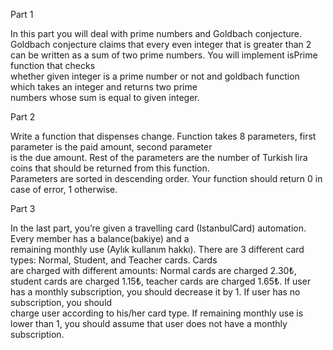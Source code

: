 Part	1	

In	this	part	you	will	deal	with	prime	numbers	and	Goldbach	conjecture.	Goldbach	conjecture	claims	that	every	even	integer	
that	is	greater	than	2	can	be	written	as	a	sum	of	two	prime	numbers.	You	will	implement	 isPrime function	that	checks	
whether	given	integer	is	a	prime	number	or	not	and	 goldbach 	function	which	takes	an	integer	and	returns	two	prime	
numbers	whose	sum	is	equal	to	given	integer.		



Part	2		

Write	a	function	that	dispenses	change.	Function	takes	8	parameters,	first	parameter	is	the	paid	amount,	second	parameter	
is	the	due	amount.	Rest	of	the	parameters	are	the	number	of	Turkish	lira	coins	that	should	be	returned	from	this	function.	
Parameters	are	sorted	in	descending	order.	Your	function	should	return	0	in	case	of	error,	1	otherwise.	



Part	3

In	the	last	part,	you’re	given	a	travelling	card	(IstanbulCard)	automation.	Every	member	has	a	balance(bakiye)	and	a	
remaining	monthly	use	(Aylık	kullanım	hakkı).	There	are	3	different	card	types:	Normal,	Student,	and	Teacher	cards.	Cards	
are	charged	with	different	amounts:	Normal	cards	are	charged	2.30₺,	student	cards	are	charged	1.15₺,	teacher	cards	are	
charged	1.65₺.	If	user	has	a	monthly	subscription,	you	should	decrease	it	by	1.	If	user	has	no	subscription,	you	should	
charge	user	according	to	his/her	card	type.	If	remaining	monthly	use	is	lower	than	1,	you	should	assume	that	user	does	not	
have	a	monthly	subscription.	
